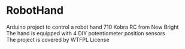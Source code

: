 # RobotHand<br>
Arduino project to control a robot hand 710 Kobra RC from New Bright<br>
The hand is equipped with 4 DIY potentiometer position sensors<br>
The project is covered by WTFPL License <br>

